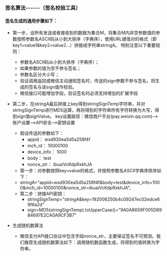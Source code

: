 ### 签名算法------（签名校验工具）
#### 签名生成的通用步骤如下：
* 第一步，设所有发送或者接收到的数据为集合M，将集合M内非空参数值的参数按照参数名ASCII码从小到大排序（字典序），使用URL键值对的格式（即key1=value1&key2=value2…）拼接成字符串stringA。
特别注意以下重要规则：
    * 参数名ASCII码从小到大排序（字典序）；
    * 如果参数的值为空不参与签名；
    * 参数名区分大小写；
    * 验证调用返回或微信主动通知签名时，传送的sign参数不参与签名，将生成的签名与该sign值作校验。
    * 微信接口可能增加字段，验证签名时必须支持增加的扩展字段
* 第二步，在stringA最后拼接上key得到stringSignTemp字符串，并对stringSignTemp进行MD5运算，再将得到的字符串所有字符转换为大写，得到sign值signValue。
key设置路径：微信商户平台(pay.weixin.qq.com)-->账户设置-->API安全-->密钥设置
    * 假设传送的参数如下：
        * appid：	wxd930ea5d5a258f4f
        * mch_id：	10000100
        * device_info：	1000
        * body：	test
        * nonce_str：	ibuaiVcKdpRxkhJA
    * 第一步：对参数按照key=value的格式，并按照参数名ASCII字典序排序如下：
     * stringA="appid=wxd930ea5d5a258f4f&body=test&device_info=1000&mch_id=10000100&nonce_str=ibuaiVcKdpRxkhJA";
    * 第二步：拼接API密钥：
        * stringSignTemp="stringA&key=192006250b4c09247ec02edce69f6a2d"
        * sign=MD5(stringSignTemp).toUpperCase()="9A0A8659F005D6984697E2CA0A9CF3B7"

* 生成随机数算法
    * 微信支付API接口协议中包含字段nonce_str，主要保证签名不可预测。我们推荐生成随机数算法如下：调用随机数函数生成，将得到的值转换为字符串。